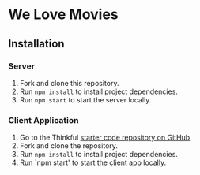 # We Love Movies
  
## Installation

### Server

1. Fork and clone this repository.
2. Run `npm install` to install project dependencies.
3. Run `npm start` to start the server locally.  

### Client Application

1. Go to the Thinkful [starter code repository on GitHub](https://github.com/Thinkful-Ed/starter-movie-front-end).
2. Fork and clone the repository.
3. Run `npm install` to install project dependencies.
4. Run `npm start' to start the client app locally.
